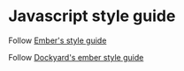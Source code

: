 # Javascript style guide
Follow [Ember's style guide](https://github.com/emberjs/ember.js/blob/master/STYLEGUIDE.md)

Follow [Dockyard's ember style guide](https://github.com/dockyard/styleguides/blob/master/ember.md)